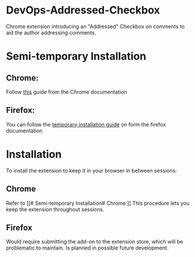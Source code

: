 # DevOps-Addressed-Checkbox
Chrome extension introducing an "Addressed" Checkbox on comments to aid the author addressing comments.

# Semi-temporary Installation
## Chrome:
Follow [this](https://developer.chrome.com/docs/extensions/get-started/tutorial/hello-world#load-unpacked) guide from the Chrome documentation
##  Firefox:
You can follow the [temporary installation guide](https://extensionworkshop.com/documentation/develop/temporary-installation-in-firefox/) on form the firefox documentation

# Installation
To install the extension to keep it in your browser in between sessions:

## Chrome
Refer to [[# Semi-temporary Installation# Chrome:]]
This procedure lets you keep the extension throughout sessions.
## Firefox
Would require submitting the add-on to the extension store, which will be problematic to maintain. Is planned in possible future development.